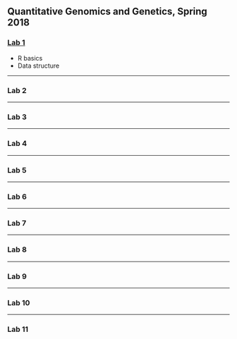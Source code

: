 Quantitative Genomics and Genetics, Spring 2018   
------------------------------------------

### [Lab 1](http://htmlpreview.github.io/?https://github.com/zijun-zhao/BTRY6830/Lab1/lab1.Rmd)
* R basics
* Data structure
---

### Lab 2

---

### Lab 3

---

### Lab 4

---

### Lab 5

---

### Lab 6

---

### Lab 7

---

### Lab 8

---

### Lab 9

---

### Lab 10

---

### Lab 11

